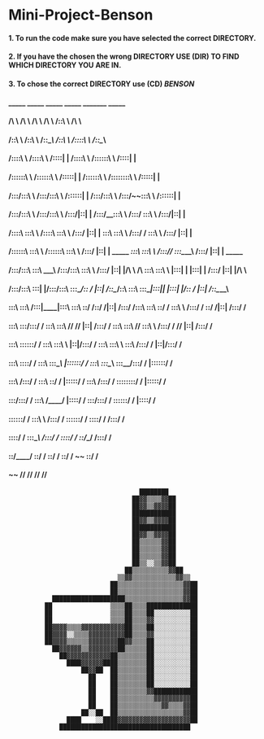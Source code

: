 # Mini-Project-Benson

#### 1. To run the code make sure you have selected the correct **DIRECTORY**. 
#### 2. If you have the chosen the wrong **DIRECTORY** USE (DIR) TO FIND WHICH DIRECTORY YOU ARE IN.
#### 3. To chose the correct **DIRECTORY** use **(CD)** ***BENSON***

####                  _____                    _____                    _____                    _____                   _______                   _____          
####                 /\    \                  /\    \                  /\    \                  /\    \                 /::\    \                 /\    \         
####                /::\    \                /::\    \                /::\____\                /::\    \               /::::\    \               /::\____\        
####               /::::\    \              /::::\    \              /::::|   |               /::::\    \             /::::::\    \             /::::|   |        
####              /::::::\    \            /::::::\    \            /:::::|   |              /::::::\    \           /::::::::\    \           /:::::|   |        
####             /:::/\:::\    \          /:::/\:::\    \          /::::::|   |             /:::/\:::\    \         /:::/~~\:::\    \         /::::::|   |        
####            /:::/__\:::\    \        /:::/__\:::\    \        /:::/|::|   |            /:::/__\:::\    \       /:::/    \:::\    \       /:::/|::|   |        
####           /::::\   \:::\    \      /::::\   \:::\    \      /:::/ |::|   |            \:::\   \:::\    \     /:::/    / \:::\    \     /:::/ |::|   |        
####          /::::::\   \:::\    \    /::::::\   \:::\    \    /:::/  |::|   | _____    ___\:::\   \:::\    \   /:::/____/   \:::\____\   /:::/  |::|   | _____  
####         /:::/\:::\   \:::\ ___\  /:::/\:::\   \:::\    \  /:::/   |::|   |/\    \  /\   \:::\   \:::\    \ |:::|    |     |:::|    | /:::/   |::|   |/\    \ 
####        /:::/__\:::\   \:::|    |/:::/__\:::\   \:::\____\/:: /    |::|   /::\____\/::\   \:::\   \:::\____\|:::|____|     |:::|    |/:: /    |::|   /::\____\
####        \:::\   \:::\  /:::|____|\:::\   \:::\   \::/    /\::/    /|::|  /:::/    /\:::\   \:::\   \::/    / \:::\    \   /:::/    / \::/    /|::|  /:::/    /
####         \:::\   \:::\/:::/    /  \:::\   \:::\   \/____/  \/____/ |::| /:::/    /  \:::\   \:::\   \/____/   \:::\    \ /:::/    /   \/____/ |::| /:::/    / 
####          \:::\   \::::::/    /    \:::\   \:::\    \              |::|/:::/    /    \:::\   \:::\    \        \:::\    /:::/    /            |::|/:::/    /  
####           \:::\   \::::/    /      \:::\   \:::\____\             |::::::/    /      \:::\   \:::\____\        \:::\__/:::/    /             |::::::/    /   
####            \:::\  /:::/    /        \:::\   \::/    /             |:::::/    /        \:::\  /:::/    /         \::::::::/    /              |:::::/    /    
####             \:::\/:::/    /          \:::\   \/____/              |::::/    /          \:::\/:::/    /           \::::::/    /               |::::/    /     
####              \::::::/    /            \:::\    \                  /:::/    /            \::::::/    /             \::::/    /                /:::/    /      
####               \::::/    /              \:::\____\                /:::/    /              \::::/    /               \::/____/                /:::/    /       
####                \::/____/                \::/    /                \::/    /                \::/    /                 ~~                      \::/    /        
####                 ~~                       \/____/                  \/____/                  \/____/                                           \/____/         



                                        ████████                        
                                      ██▓▓▒▒▒▒▓▓██                      
                                      ██▓▓▒▒▓▓▓▓██                      
                                      ████████████                      
                                      ██▓▓▒▒▓▓▓▓██                      
                                      ████████████                      
                                      ██▓▓▒▒▓▓▓▓██                      
                                      ██▒▒▒▒▒▒▓▓██                      
                                      ██▒▒▒▒▒▒▓▓██                      
                                      ██▒▒▒▒▒▒▓▓██                      
                                      ██▒▒░░▒▒▓▓██                      
                                    ██▒▒▒▒▒▒▒▒▒▒▓▓██                    
                                  ▒▒▓▓▒▒▒▒▒▒▒▒▒▒▒▒▓▓▒▒                  
                                ██▒▒▒▒▒▒▒▒▒▒▒▒▒▒▒▒▒▒▓▓██                
                                ██▒▒▒▒▒▒▒▒▒▒▒▒▒▒▒▒▒▒▓▓██                
                ████████████████████▒▒▒▒▒▒▒▒▒▒▒▒▒▒▒▒▓▓██                
              ██                ▒▒▒▒██▒▒▒▒██████████████                
              ██                ▒▒▒▒██▒▒▒▒██░░░░░░░░░░██                
              ██                ▒▒▒▒██▒▒▒▒▓▓░░░░░░░░░░██                
              ██▓▓▓▓▒▒▒▒▓▓▓▓▓▓▓▓▓▓▓▓██▒▒▒▒██░░░░░░░░░░██                
              ██▓▓▓▓░░▒▒▒▒▓▓▓▓▓▓▓▓▓▓██▒▒▒▒▓▓░░░░░░░░░░██                
              ██▓▓▓▓▒▒▒▒▒▒▓▓▓▓▓▓▓▓██▓▓▒▒▒▒██░░░░░░░░░░██                
                ██▓▓▓▓▓▓▒▒▓▓▓▓▓▓▓▓██▒▒▒▒▒▒██░░░░░░░░░░██                
                  ██▓▓▓▓▓▓▓▓▓▓▓▓██▒▒▒▒▒▒▒▒██░░░░░░░░░░██                
                    ████▓▓▓▓▓▓████▒▒▒▒▒▒▒▒██░░░░░░░░░░██                
                        ██▓▓██  ██▒▒▒▒▒▒▒▒██░░░░░░░░░░██                
                          ██    ██▒▒▒▒▒▒▒▒██░░░░░░░░░░██                
                          ██    ██▒▒▒▒▒▒▒▒██░░░░░░░░░░██                
                          ██    ██▒▒▒▒▒▒▒▒▓▓████████████                
                          ██    ██▒▒▒▒▒▒▒▒▒▒▓▓▓▓▓▓▓▓▓▓██                
                          ██    ██▒▒▒▒▒▒▒▒▒▒▒▒▓▓▒▒▒▒▓▓██                
                        ██░░██  ██▒▒▒▒▒▒▒▒▒▒▒▒▒▒▒▒▒▒▓▓██                
                    ████    ░░████▓▓▓▓▓▓▓▓▓▓▓▓▓▓▓▓▓▓▓▓██                
                  ████████████████████████████████████                  

